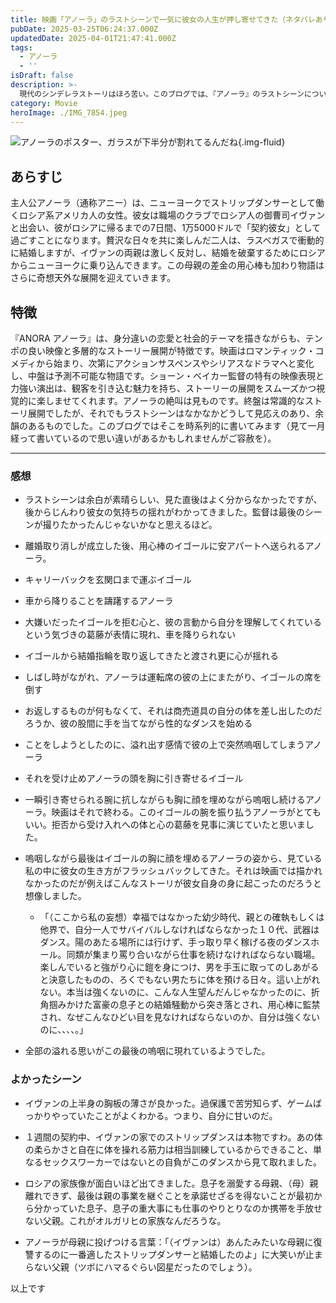 ```yaml
---
title: 映画「アノーラ」のラストシーンで一気に彼女の人生が押し寄せてきた（ネタバレあり）
pubDate: 2025-03-25T06:24:37.000Z
updatedDate: 2025-04-01T21:47:41.000Z
tags:
  - アノーラ
  - ''
isDraft: false
description: >-
  現代のシンデレラストーリはほろ苦い。このブログでは、『アノーラ』のラストシーンについて深掘りし、アノーラの心の葛藤をどのように描いているかを考察します。こういった余韻のある映画はいいなー。
category: Movie
heroImage: ./IMG_7854.jpeg
---
```




![アノーラのポスター、ガラスが下半分が割れてるんだね](https://object-storage.tyo2.conoha.io/v1/nc_2520d9a1_blog-astro-assets/blog-astro-assets/IMG_7854.jpeg){.img-fluid}



## あらすじ

主人公アノーラ（通称アニー）は、ニューヨークでストリップダンサーとして働くロシア系アメリカ人の女性。彼女は職場のクラブでロシア人の御曹司イヴァンと出会い、彼がロシアに帰るまでの7日間、1万5000ドルで「契約彼女」として過ごすことになります。贅沢な日々を共に楽しんだ二人は、ラスベガスで衝動的に結婚しますが、イヴァンの両親は激しく反対し、結婚を破棄するためにロシアからニューヨークに乗り込んできます。この母親の差金の用心棒も加わり物語はさらに奇想天外な展開を迎えていきます。

## 特徴

『ANORA アノーラ』は、身分違いの恋愛と社会的テーマを描きながらも、テンポの良い映像と多層的なストーリー展開が特徴です。映画はロマンティック・コメディから始まり、次第にアクションサスペンスやシリアスなドラマへと変化し、中盤は予測不可能な物語です。ショーン・ベイカー監督の特有の映像表現と力強い演出は、観客を引き込む魅力を持ち、ストーリーの展開をスムーズかつ視覚的に楽しませてくれます。アノーラの絶叫は見ものです。終盤は常識的なストーリ展開でしたが、それでもラストシーンはなかなかどうして見応えのあり、余韻のあるものでした。このブログではそこを時系列的に書いてみます（見て一月経って書いているので思い違いがあるかもしれませんがご容赦を）。

------

### 感想

- ラストシーンは余白が素晴らしい、見た直後はよく分からなかったですが、後からじんわり彼女の気持ちの揺れがわかってきました。監督は最後のシーンが撮りたかったんじゃないかなと思えるほど。
- 離婚取り消しが成立した後、用心棒のイゴールに安アパートへ送られるアノーラ。

- キャリーバックを玄関口まで運ぶイゴール
- 車から降りることを躊躇するアノーラ
- 大嫌いだったイゴールを拒む心と、彼の言動から自分を理解してくれているという気づきの葛藤が表情に現れ、車を降りられない
- イゴールから結婚指輪を取り返してきたと渡され更に心が揺れる
- しばし時がながれ、アノーラは運転席の彼の上にまたがり、イゴールの席を倒す
- お返しするものが何もなくて、それは商売道具の自分の体を差し出したのだろうか、彼の股間に手を当てながら性的なダンスを始める
- ことをしようとしたのに、溢れ出す感情で彼の上で突然嗚咽してしまうアノーラ
- それを受け止めアノーラの頭を胸に引き寄せるイゴール
- 一瞬引き寄せられる腕に抗しながらも胸に顔を埋めながら嗚咽し続けるアノーラ。映画はそれで終わる。このイゴールの腕を振り払うアノーラがとてもいい。拒否から受け入れへの体と心の葛藤を見事に演じていたと思いました。
- 嗚咽しながら最後はイゴールの胸に顔を埋めるアノーラの姿から、見ている私の中に彼女の生き方がフラッシュバックしてきた。それは映画では描かれなかったのだが例えばこんなストーリが彼女自身の身に起こったのだろうと想像しました。
  - 「（ここから私の妄想）幸福ではなかった幼少時代、親との確執もしくは他界で、自分一人でサバイバルしなければならなかった１０代、武器はダンス。陽のあたる場所には行けず、手っ取り早く稼げる夜のダンスホール。同類が集まり罵り合いながら仕事を続けなければならない職場。楽しんでいると強がり心に鎧を身につけ、男を手玉に取ってのしあがると決意したものの、ろくでもない男たちに体を預ける日々。這い上がれない。本当は強くないのに、こんな人生望んだんじゃなかったのに、折角掴みかけた富豪の息子との結婚騒動から突き落とされ、用心棒に監禁され、なぜこんなひどい目を見なければならないのか、自分は強くないのに、、、、。」

- 全部の溢れる思いがこの最後の嗚咽に現れているようでした。

### よかったシーン

- イヴァンの上半身の胸板の薄さが良かった。過保護で苦労知らず、ゲームばっかりやっていたことがよくわかる。つまり、自分に甘いのだ。

- １週間の契約中、イヴァンの家でのストリップダンスは本物ですわ。あの体の柔らかさと自在に体を操れる筋力は相当訓練しているからできること、単なるセックスワーカーではないとの自負がこのダンスから見て取れました。

- ロシアの家族像が面白いほど出てきました。息子を溺愛する母親、（母）親離れできず、最後は親の事業を継ぐことを承諾せざるを得ないことが最初から分かっていた息子、息子の重大事にも仕事のやりとりなのか携帯を手放せない父親。これがオルガリヒの家族なんだろうな。

- アノーラが母親に投げつける言葉：「（イヴァンは）あんたみたいな母親に復讐するのに一番適したストリップダンサーと結婚したのよ」に大笑いが止まらない父親（ツボにハマるぐらい図星だったのでしょう）。

  

以上です
